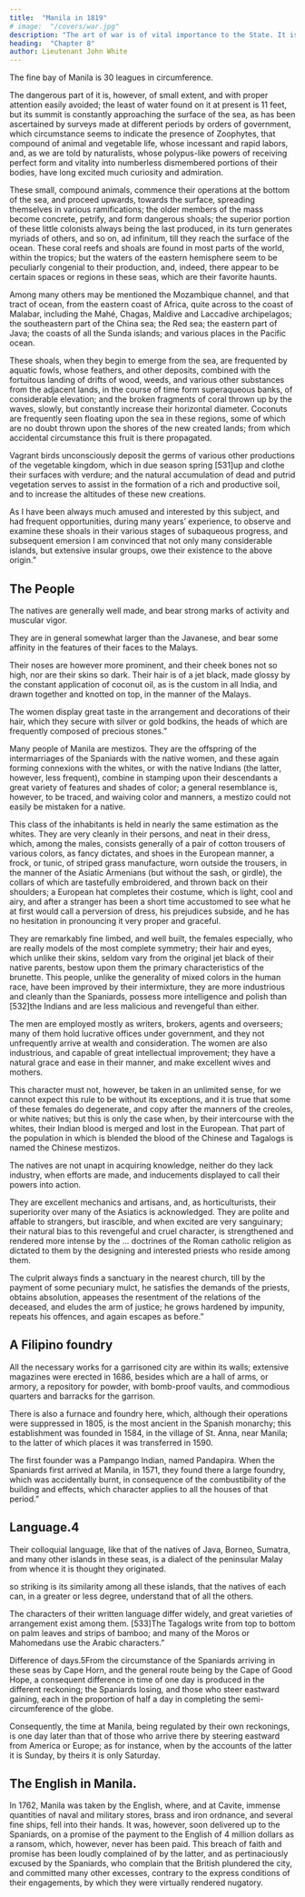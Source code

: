 ```yaml
---
title:  "Manila in 1819"
# image:  "/covers/war.jpg"
description: "The art of war is of vital importance to the State. It is a matter of life and death"
heading:  "Chapter 8"
author: Lieutenant John White
---
```



<!-- Coral.“ * * *  -->

The fine bay of Manila is 30 leagues in circumference.

<!--  is situated near the middle of the west side of the island, and has good and clear anchorage in all parts of it, excepting on a coral ledge, called the Shoal of St. Nicholas, which is the only visible danger in the bay.  -->

The dangerous part of it is, however, of small extent, and with proper attention easily avoided; the least of water found on it at present is 11 feet, but its summit is constantly approaching the surface of the sea, as has been ascertained by surveys made at different periods by orders of government, which circumstance seems to indicate the presence of Zoophytes, that compound of animal and vegetable life, whose incessant and rapid labors, and, as we are told by naturalists, whose polypus-like powers of receiving perfect form and vitality into numberless dismembered portions of their bodies, have long excited much curiosity and admiration.

These small, compound animals, commence their operations at the bottom of the sea, and proceed upwards, towards the surface, spreading themselves in various ramifications; the older members of the mass become concrete, petrify, and form dangerous shoals; the superior portion of these little colonists always being the last produced, in its turn generates myriads of others, and so on, ad infinitum, till they reach the surface of the ocean. These coral reefs and shoals are found in most parts of the world, within the tropics; but the waters of the eastern hemisphere seem to be peculiarly congenial to their production, and, indeed, there appear to be certain spaces or regions in these seas, which are their favorite haunts. 

Among many others may be mentioned the Mozambique channel, and that tract of ocean, from the eastern coast of Africa, quite across to the coast of Malabar, including the Mahé, Chagas, Maldive and Laccadive archipelagos; the southeastern part of the China sea; the Red sea; the eastern part of Java; the coasts of all the Sunda islands; and various places in the Pacific ocean. 

These shoals, when they begin to emerge from the sea, are frequented by aquatic fowls, whose feathers, and other deposits, combined with the fortuitous landing of drifts of wood, weeds, and various other substances from the adjacent lands, in the course of time form superaqueous banks, of considerable elevation; and the broken fragments of coral thrown up by the waves, slowly, but constantly increase their horizontal diameter. Coconuts are frequently seen floating upon the sea in these regions, some of which are no doubt thrown upon the shores of the new created lands; from which accidental circumstance this fruit is there propagated. 

Vagrant birds unconsciously deposit the germs of various other productions of the vegetable kingdom, which in due season spring [531]up and clothe their surfaces with verdure; and the natural accumulation of dead and putrid vegetation serves to assist in the formation of a rich and productive soil, and to increase the altitudes of these new creations. 

As I have been always much amused and interested by this subject, and had frequent opportunities, during many years’ experience, to observe and examine these shoals in their various stages of subaqueous progress, and subsequent emersion I am convinced that not only many considerable islands, but extensive insular groups, owe their existence to the above origin.”


## The People

The natives are generally well made, and bear strong marks of activity and muscular vigor. 

They are in general somewhat larger than the Javanese, and bear some affinity in the features of their faces to the Malays.

Their noses are however more prominent, and their cheek bones not so high, nor are their skins so dark. Their hair is of a jet black, made glossy by the constant application of coconut oil, as is the custom in all India, and drawn together and knotted on top, in the manner of the Malays. 

The women display great taste in the arrangement and decorations of their hair, which they secure with silver or gold bodkins, the heads of which are frequently composed of precious stones.”

Many people of Manila are mestizos. They are the offspring of the intermarriages of the Spaniards with the native women, and these again forming connexions with the whites, or with the native Indians (the latter, however, less frequent), combine in stamping upon their descendants a great variety of features and shades of color; a general resemblance is, however, to be traced, and waiving color and manners, a mestizo could not easily be mistaken for a native. 

This class of the inhabitants is held in nearly the same estimation as the whites. They are very cleanly in their persons, and neat in their dress, which, among the males, consists generally of a pair of cotton trousers of various colors, as fancy dictates, and shoes in the European manner, a frock, or tunic, of striped grass manufacture, worn outside the trousers, in the manner of the Asiatic Armenians (but without the sash, or girdle), the collars of which are tastefully embroidered, and thrown back on their shoulders; a European hat completes their costume, which is light, cool and airy, and after a stranger has been a short time accustomed to see what he at first would call a perversion of dress, his prejudices subside, and he has no hesitation in pronouncing it very proper and graceful. 

They are remarkably fine limbed, and well built, the females especially, who are really models of the most complete symmetry; their hair and eyes, which unlike their skins, seldom vary from the original jet black of their native parents, bestow upon them the primary characteristics of the brunette. This people, unlike the generality of mixed colors in the human race, have been improved by their intermixture, they are more industrious and cleanly than the Spaniards, possess more intelligence and polish than [532]the Indians and are less malicious and revengeful than either. 

The men are employed mostly as writers, brokers, agents and overseers; many of them hold lucrative offices under government, and they not unfrequently arrive at wealth and consideration. The women are also industrious, and capable of great intellectual improvement; they have a natural grace and ease in their manner, and make excellent wives and mothers. 

This character must not, however, be taken in an unlimited sense, for we cannot expect this rule to be without its exceptions, and it is true that some of these females do degenerate, and copy after the manners of the creoles, or white natives; but this is only the case when, by their intercourse with the whites, their Indian blood is merged and lost in the European. That part of the population in which is blended the blood of the Chinese and Tagalogs is named the Chinese mestizos.

The natives are not unapt in acquiring knowledge, neither do they lack industry, when efforts are made, and inducements displayed to call their powers into action. 

They are excellent mechanics and artisans, and, as horticulturists, their superiority over many of the Asiatics is acknowledged. They are polite and affable to strangers, but irascible, and when excited are very sanguinary; their natural bias to this revengeful and cruel character, is strengthened and rendered more intense by the ... doctrines of the Roman catholic religion as dictated to them by the designing and interested priests who reside among them. 

The culprit always finds a sanctuary in the nearest church, till by the payment of some pecuniary mulct, he satisfies the demands of the priests, obtains absolution, appeases the resentment of the relations of the deceased, and eludes the arm of justice; he grows hardened by impunity, repeats his offences, and again escapes as before.”


## A Filipino foundry

All the necessary works for a garrisoned city are within its walls; extensive magazines were erected in 1686, besides which are a hall of arms, or armory, a repository for powder, with bomb-proof vaults, and commodious quarters and barracks for the garrison. 

There is also a furnace and foundry here, which, although their operations were suppressed in 1805, is the most ancient in the Spanish monarchy; this establishment was founded in 1584, in the village of St. Anna, near Manila; to the latter of which places it was transferred in 1590. 

The first founder was a Pampango Indian, named Pandapira. When the Spaniards first arrived at Manila, in 1571, they found there a large foundry, which was accidentally burnt, in consequence of the combustibility of the building and effects, which character applies to all the houses of that period.”


## Language.4

Their colloquial language, like that of the natives of Java, Borneo, Sumatra, and many other islands in these seas, is a dialect of the peninsular Malay from whence it is thought they originated. 

so striking is its similarity among all these islands, that the natives of each can, in a greater or less degree, understand that of all the others. 

The characters of their written language differ widely, and great varieties of arrangement exist among them. [533]The Tagalogs write from top to bottom on palm leaves and strips of bamboo; and many of the Moros or Mahomedans use the Arabic characters.”

Difference of days.5From the circumstance of the Spaniards arriving in these seas by Cape Horn, and the general route being by the Cape of Good Hope, a consequent difference in time of one day is produced in the different reckoning; the Spaniards losing, and those who steer eastward gaining, each in the proportion of half a day in completing the semi-circumference of the globe. 

Consequently, the time at Manila, being regulated by their own reckonings, is one day later than that of those who arrive there by steering eastward from America or Europe; as for instance, when by the accounts of the latter it is Sunday, by theirs it is only Saturday.


## The English in Manila.

In 1762, Manila was taken by the English, where, and at Cavite, immense quantities of naval and military stores, brass and iron ordnance, and several fine ships, fell into their hands. It was, however, soon delivered up to the Spaniards, on a promise of the payment to the English of 4 million dollars as a ransom, which, however, never has been paid. This breach of faith and promise has been loudly complained of by the latter, and as pertinaciously excused by the Spaniards, who complain that the British plundered the city, and committed many other excesses, contrary to the express conditions of their engagements, by which they were virtually rendered nugatory.

